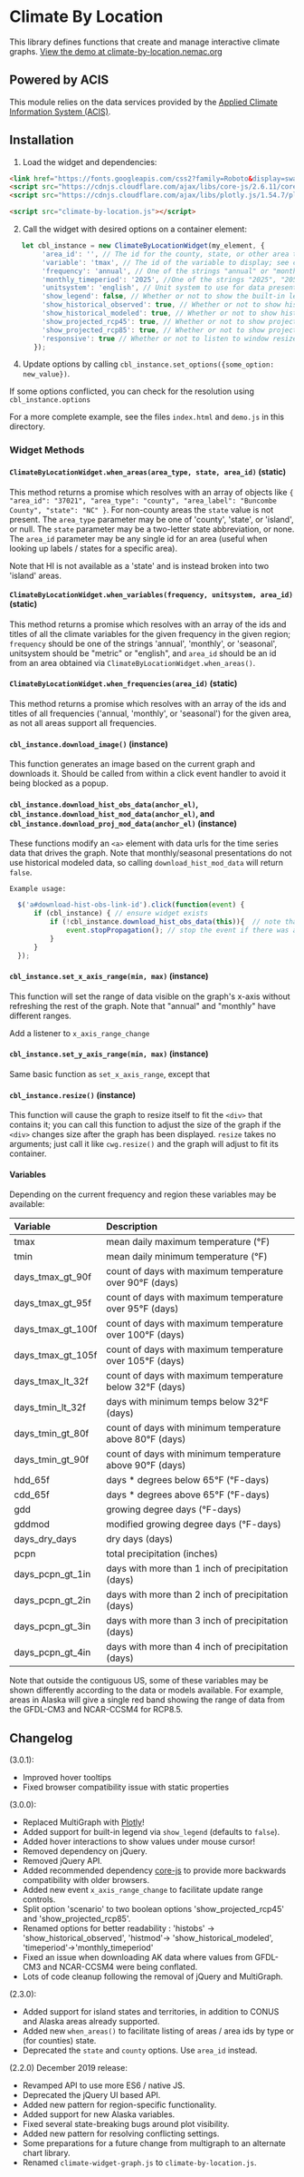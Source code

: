 # Climate By Location

This library defines functions that create and manage interactive climate graphs. [View the demo at climate-by-location.nemac.org](climate-by-location.nemac.org)

## Powered by ACIS
This module relies on the data services provided by the [Applied Climate Information System (ACIS)](http://www.rcc-acis.org/index.html).

## Installation
1. Load the widget and dependencies:

```html
<link href="https://fonts.googleapis.com/css2?family=Roboto&display=swap" rel="stylesheet">
<script src="https://cdnjs.cloudflare.com/ajax/libs/core-js/2.6.11/core.min.js" integrity="sha512-TfdDRAa9DmMqSYW/UwWmezKavKBwQO1Ek/JKDTnh7dLdU3kAw31zUS2rtl6ulgvGJWkMEPaR5Heu5nA/Aqb49g==" crossorigin="anonymous"></script>
<script src="https://cdnjs.cloudflare.com/ajax/libs/plotly.js/1.54.7/plotly-basic.min.js" integrity="sha512-uWFGQaJgmsVg6uyMv7wQ9W0fvlqsK3cRIs/mVMc5Tox68S74OjdZI6Va/Pkc1+fLh6uh+fP8oO8My9n1AgWIAA==" crossorigin="anonymous"></script>

<script src="climate-by-location.js"></script>
```

2.  Call the widget with desired options on a container element:
   
```javascript
   let cbl_instance = new ClimateByLocationWidget(my_element, {
        'area_id': '', // The id for the county, state, or other area to visualize. Use ClimateByLocationWidget.when_areas() to get available areas.
        'variable': 'tmax', // The id of the variable to display; see climate_widget.variables() below for a way to get a list of variable ids. Optional; defaults to "tmax".
        'frequency': 'annual', // One of the strings "annual" or "monthly", indicating which type of data to display. Optional; defaults to "annual".
        'monthly_timeperiod': '2025', //One of the strings "2025", "2050", or "2075", indicating which 30-year period of projection data to show for monthly or seasonal data. Ignored for annual data.
        'unitsystem': 'english', // Unit system to use for data presentation ("english", "metric")
        'show_legend': false, // Whether or not to show the built-in legend. Defaults to false.
        'show_historical_observed': true, // Whether or not to show historical observed data if available.
        'show_historical_modeled': true, // Whether or not to show historical modeled data if available.
        'show_projected_rcp45': true, // Whether or not to show projected modeled RCP4.5 data if available.
        'show_projected_rcp85': true, // Whether or not to show projected modeled RCP8.5 data if available.
        'responsive': true // Whether or not to listen to window resize events and auto-resize the graph. Can only be set on instantiation.
      });
```

4. Update options by calling `cbl_instance.set_options({some_option: new_value})`.
 
If some options conflicted, you can check for the resolution using `cbl_instance.options`
 
For a more complete example, see the files `index.html` and `demo.js` in this
directory.

### Widget Methods

#### `ClimateByLocationWidget.when_areas(area_type, state, area_id)` (static)

This method returns a promise which resolves with an array of objects like `{ "area_id": "37021", "area_type": "county", "area_label": "Buncombe County", "state": "NC" }`. For non-county areas the `state` value is not present. The `area_type` parameter may be one of 'county', 'state', or 'island', or null. The `state` parameter may be a two-letter state abbreviation, or none. The `area_id` parameter may be any single id for an area (useful when looking up labels / states for a specific area).

Note that HI is not available as a 'state' and is instead broken into two 'island' areas.

#### `ClimateByLocationWidget.when_variables(frequency, unitsystem, area_id)` (static)

This method returns a promise which resolves with an array of the ids and titles of all the climate variables for
the given frequency in the given region; `frequency` should be one of the strings 'annual',
'monthly', or 'seasonal', unitsystem should be "metric" or "english", and `area_id` should be an id from an area obtained via `ClimateByLocationWidget.when_areas()`.

#### `ClimateByLocationWidget.when_frequencies(area_id)` (static)

This method returns a promise which resolves with an array of the ids and titles of all frequencies ('annual, 'monthly', or 'seasonal') for the given area, as not all areas support all frequencies.

#### `cbl_instance.download_image()` (instance)
 
 This function generates an image based on the current graph and downloads it. Should be called from within a click event handler to avoid it being blocked as a popup.
    
#### `cbl_instance.download_hist_obs_data(anchor_el)`, `cbl_instance.download_hist_mod_data(anchor_el)`, and `cbl_instance.download_proj_mod_data(anchor_el)` (instance)
 
  These functions modify an `<a>` element with data urls for the time series data that drives the graph. Note that monthly/seasonal presentations do not use historical modeled data, so calling `download_hist_mod_data` will return `false`.   
  
    Example usage:
  
  ```javascript
    $('a#download-hist-obs-link-id').click(function(event) {
        if (cbl_instance) { // ensure widget exists
            if (!cbl_instance.download_hist_obs_data(this)){  // note that the 'this' here is a reference to the <a> tag
                event.stopPropagation(); // stop the event if there was a failure / no data is available and display an error message.
            }
        }
    });
  ```
      
#### `cbl_instance.set_x_axis_range(min, max)` (instance)
 
This function will set the range of data visible on the graph's x-axis without refreshing the rest of the graph. Note that "annual" and "monthly" have different ranges. 

Add a listener to `x_axis_range_change`
 
 #### `cbl_instance.set_y_axis_range(min, max)` (instance)
  
Same basic function as `set_x_axis_range`, except that 
      
#### `cbl_instance.resize()` (instance)
 This function will cause the graph to resize itself to fit the `<div>` that contains it; you can call this function to adjust the size of the graph if the `<div>` changes size after the graph has been displayed. `resize` takes no arguments; just call it like `cwg.resize()` and the graph will adjust to fit its container.

#### Variables

Depending on the current frequency and region these variables may be available:

| Variable            | Description                                              |
|:--------------------|:---------------------------------------------------------|
| tmax                | mean daily maximum temperature (°F)                      |
| tmin                | mean daily minimum temperature (°F)                      |
| days_tmax_gt_90f    | count of days with maximum temperature over 90°F (days)  |
| days_tmax_gt_95f    | count of days with maximum temperature over 95°F (days)  |
| days_tmax_gt_100f   | count of days with maximum temperature over 100°F (days) |
| days_tmax_gt_105f   | count of days with maximum temperature over 105°F (days) |
| days_tmax_lt_32f    | count of days with maximum temperature below 32°F (days) |
| days_tmin_lt_32f    | days with minimum temps below 32°F (days)                |
| days_tmin_gt_80f    | count of days with minimum temperature above 80°F (days) |
| days_tmin_gt_90f    | count of days with minimum temperature above 90°F (days) |
| hdd_65f             | days * degrees below 65°F (°F-days)                      |
| cdd_65f             | days * degrees above 65°F (°F-days)                      |
| gdd                 | growing degree days (°F-days)                            |
| gddmod              | modified growing degree days (°F-days)                   |
| days_dry_days       | dry days (days)                                          |
| pcpn                | total precipitation (inches)                             |
| days_pcpn_gt_1in    | days with more than 1 inch of precipitation (days)       |
| days_pcpn_gt_2in    | days with more than 2 inch of precipitation (days)       |
| days_pcpn_gt_3in    | days with more than 3 inch of precipitation (days)       |
| days_pcpn_gt_4in    | days with more than 4 inch of precipitation (days)       |

Note that outside the contiguous US, some of these variables may be shown differently according to the data or models available. For example, areas in Alaska will give a single red band showing the range of data from the GFDL-CM3 and NCAR-CCSM4 for RCP8.5.


## Changelog
(3.0.1):
- Improved hover tooltips
- Fixed browser compatibility issue with static properties

(3.0.0):
- Replaced MultiGraph with [Plotly](https://plotly.com/javascript/)!
- Added support for built-in legend via `show_legend` (defaults to `false`).
- Added hover interactions to show values under mouse cursor!
- Removed dependency on jQuery. 
- Removed jQuery API.
- Added recommended dependency [core-js](https://github.com/zloirock/core-js) to provide more backwards compatibility with older browsers.
- Added new event `x_axis_range_change` to facilitate update range controls.
- Split option 'scenario' to two boolean options 'show_projected_rcp45' and 'show_projected_rcp85'.
- Renamed options for better readability : 'histobs' -> 'show_historical_observed', 'histmod'-> 'show_historical_modeled', 'timeperiod'->'monthly_timeperiod'
- Fixed an issue when downloading AK data where values from GFDL-CM3 and NCAR-CCSM4 were being conflated.
- Lots of code cleanup following the removal of jQuery and MultiGraph.

(2.3.0):
- Added support for island states and territories, in addition to CONUS and Alaska areas already supported.
- Added new `when_areas()` to facilitate listing of areas / area ids by type or (for counties) state. 
- Deprecated the `state` and `county` options. Use `area_id` instead.
 

(2.2.0) December 2019 release:
- Revamped API to use more ES6 / native JS.
- Deprecated the jQuery UI based API.
- Added new pattern for region-specific functionality.
- Added support for new Alaska variables.
- Fixed several state-breaking bugs around plot visibility.
- Added new pattern for resolving conflicting settings.
- Some preparations for a future change from multigraph to an alternate chart library.
- Renamed `climate-widget-graph.js` to `climate-by-location.js`.
